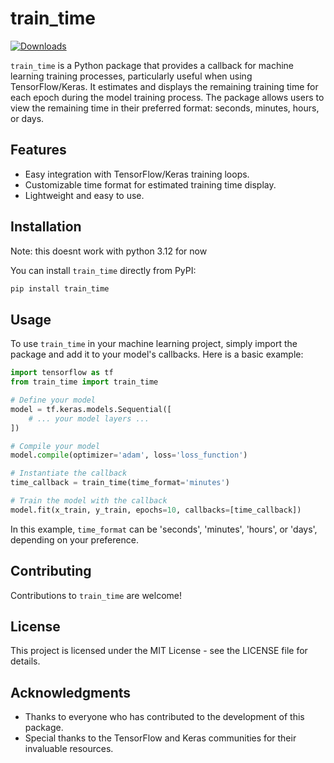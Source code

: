 # train_time

[![Downloads](https://static.pepy.tech/badge/train-time)](https://pepy.tech/project/train-time)


`train_time` is a Python package that provides a callback for machine learning training processes, particularly useful when using TensorFlow/Keras. It estimates and displays the remaining training time for each epoch during the model training process. The package allows users to view the remaining time in their preferred format: seconds, minutes, hours, or days.

## Features

- Easy integration with TensorFlow/Keras training loops.
- Customizable time format for estimated training time display.
- Lightweight and easy to use.

## Installation

Note: this doesnt work with python 3.12 for now

You can install `train_time` directly from PyPI:

```bash
pip install train_time
```

## Usage

To use `train_time` in your machine learning project, simply import the package and add it to your model's callbacks. Here is a basic example:

```python
import tensorflow as tf
from train_time import train_time

# Define your model
model = tf.keras.models.Sequential([
    # ... your model layers ...
])

# Compile your model
model.compile(optimizer='adam', loss='loss_function')

# Instantiate the callback
time_callback = train_time(time_format='minutes')

# Train the model with the callback
model.fit(x_train, y_train, epochs=10, callbacks=[time_callback])
```

In this example, `time_format` can be 'seconds', 'minutes', 'hours', or 'days', depending on your preference.

## Contributing

Contributions to `train_time` are welcome! 

## License

This project is licensed under the MIT License - see the LICENSE file for details.

## Acknowledgments

- Thanks to everyone who has contributed to the development of this package.
- Special thanks to the TensorFlow and Keras communities for their invaluable resources.
